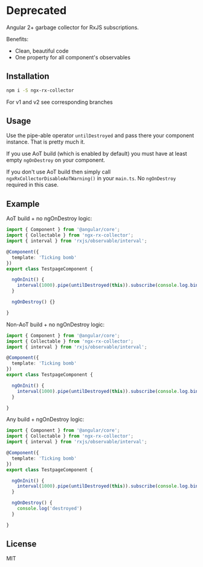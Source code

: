 # Deprecated

Angular 2+ garbage collector for RxJS subscriptions.

Benefits:

- Clean, beautiful code
- One property for all component's observables

## Installation

```sh
npm i -S ngx-rx-collector
```

For v1 and v2 see corresponding branches

## Usage

Use the pipe-able operator `untilDestroyed` and pass there your component instance. That is pretty much it.

If you use AoT build (which is enabled by default) you must have at least empty `ngOnDestroy` on your component.

If you don't use AoT build then simply call `ngxRxCollectorDisableAoTWarning()` in your `main.ts`. No `ngOnDestroy` required in this case.

## Example

AoT build + no ngOnDestroy logic:

```ts
import { Component } from '@angular/core';
import { Collectable } from 'ngx-rx-collector';
import { interval } from 'rxjs/observable/interval';

@Component({
  template: 'Ticking bomb'
})
export class TestpageComponent {

  ngOnInit() {
    interval(1000).pipe(untilDestroyed(this)).subscribe(console.log.bind(console));
  }

  ngOnDestroy() {}

}
```

Non-AoT build + no ngOnDestroy logic:

```ts
import { Component } from '@angular/core';
import { Collectable } from 'ngx-rx-collector';
import { interval } from 'rxjs/observable/interval';

@Component({
  template: 'Ticking bomb'
})
export class TestpageComponent {

  ngOnInit() {
    interval(1000).pipe(untilDestroyed(this)).subscribe(console.log.bind(console));
  }

}
```

Any build + ngOnDestroy logic:

```ts
import { Component } from '@angular/core';
import { Collectable } from 'ngx-rx-collector';
import { interval } from 'rxjs/observable/interval';

@Component({
  template: 'Ticking bomb'
})
export class TestpageComponent {

  ngOnInit() {
    interval(1000).pipe(untilDestroyed(this)).subscribe(console.log.bind(console));
  }

  ngOnDestroy() {
    console.log('destroyed')
  }

}
```

## License

MIT
